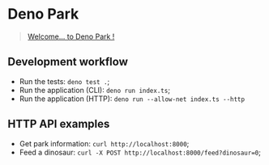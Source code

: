 # Deno Park

> [Welcome... to Deno Park !](https://www.youtube.com/watch?v=-w-58hQ9dLk)

## Development workflow

- Run the tests: `deno test .`;
- Run the application (CLI): `deno run index.ts`;
- Run the application (HTTP): `deno run --allow-net index.ts --http`

## HTTP API examples

- Get park information: `curl http://localhost:8000`;
- Feed a dinosaur: `curl -X POST http://localhost:8000/feed?dinosaur=0`;